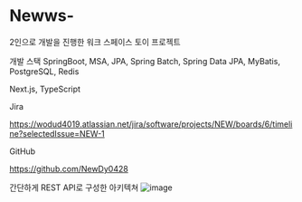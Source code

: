 # Newws-
2인으로 개발을 진행한 워크 스페이스 토이 프로젝트

개발 스택
SpringBoot, MSA, JPA, Spring Batch, Spring Data JPA, MyBatis, PostgreSQL, Redis

Next.js, TypeScript


Jira

https://wodud4019.atlassian.net/jira/software/projects/NEW/boards/6/timeline?selectedIssue=NEW-1

GitHub

https://github.com/NewDy0428


간단하게 REST API로 구성한 아키텍쳐
![image](https://github.com/LeeJaeYoung0706/Newws-/assets/148510209/ab9e8d98-f14c-43b8-850b-9e930eb51170)
